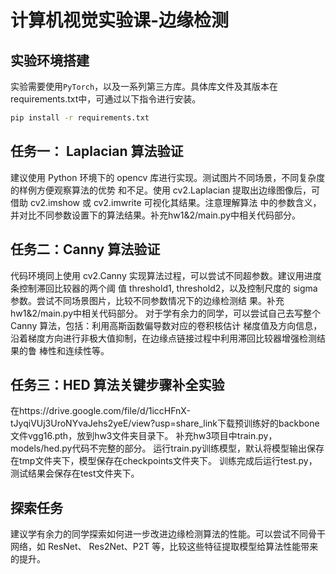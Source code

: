 # 计算机视觉实验课-边缘检测

## 实验环境搭建

实验需要使用`PyTorch`，以及一系列第三方库。具体库文件及其版本在requirements.txt中，可通过以下指令进行安装。

```bash
pip install -r requirements.txt
```

## 任务一： Laplacian 算法验证
建议使用 Python 环境下的 opencv 库进行实现。测试图片不同场景，不同复杂度的样例方便观察算法的优势
和不足。使用 cv2.Laplacian 提取出边缘图像后，可借助 cv2.imshow 或 cv2.imwrite 可视化其结果。注意理解算法
中的参数含义，并对比不同参数设置下的算法结果。补充hw1&2/main.py中相关代码部分。


## 任务二：Canny 算法验证

代码环境同上使用 cv2.Canny 实现算法过程，可以尝试不同超参数。建议用进度条控制滞回比较器的两个阈
值 threshold1, threshold2，以及控制尺度的 sigma 参数。尝试不同场景图片，比较不同参数情况下的边缘检测结
果。补充hw1&2/main.py中相关代码部分。
对于学有余力的同学，可以尝试自己去写整个 Canny 算法，包括：利用高斯函数偏导数对应的卷积核估计
梯度值及方向信息，沿着梯度方向进行非极大值抑制，在边缘点链接过程中利用滞回比较器增强检测结果的鲁
棒性和连续性等。

## 任务三：HED 算法关键步骤补全实验

在https://drive.google.com/file/d/1iccHFnX-tJyqiVUj3UroNYvaJehs2yeE/view?usp=share_link下载预训练好的backbone文件vgg16.pth，放到hw3文件夹目录下。
补充hw3项目中train.py，models/hed.py代码不完整的部分。
运行train.py训练模型，默认将模型输出保存在tmp文件夹下，模型保存在checkpoints文件夹下。
训练完成后运行test.py，测试结果会保存在test文件夹下。


## 探索任务

建议学有余力的同学探索如何进一步改进边缘检测算法的性能。可以尝试不同骨干网络，如 ResNet、
Res2Net、P2T 等，比较这些特征提取模型给算法性能带来的提升。

